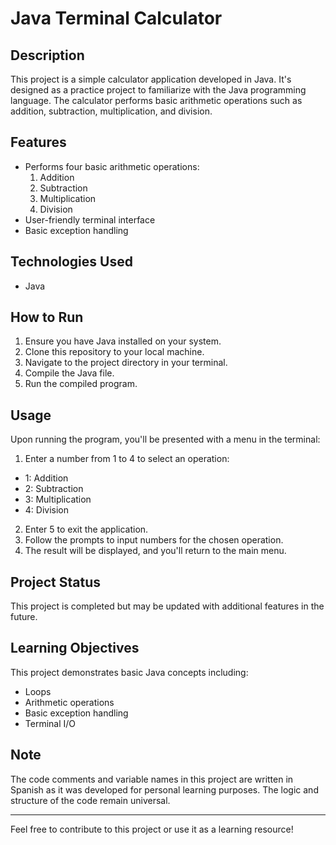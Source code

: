 # Java Terminal Calculator

## Description

This project is a simple calculator application developed in Java. It's designed as a practice project to familiarize with the Java programming language. The calculator performs basic arithmetic operations such as addition, subtraction, multiplication, and division.

## Features

- Performs four basic arithmetic operations:
    1. Addition
    2. Subtraction
    3. Multiplication
    4. Division
- User-friendly terminal interface
- Basic exception handling

## Technologies Used

- Java

## How to Run

1. Ensure you have Java installed on your system.
2. Clone this repository to your local machine.
3. Navigate to the project directory in your terminal.
4. Compile the Java file.
5. Run the compiled program.

## Usage

Upon running the program, you'll be presented with a menu in the terminal:

1. Enter a number from 1 to 4 to select an operation:
- 1: Addition
- 2: Subtraction
- 3: Multiplication
- 4: Division
2. Enter 5 to exit the application.
3. Follow the prompts to input numbers for the chosen operation.
4. The result will be displayed, and you'll return to the main menu.

## Project Status

This project is completed but may be updated with additional features in the future.

## Learning Objectives

This project demonstrates basic Java concepts including:
- Loops
- Arithmetic operations
- Basic exception handling
- Terminal I/O

## Note

The code comments and variable names in this project are written in Spanish as it was developed for personal learning purposes. The logic and structure of the code remain universal.

---

Feel free to contribute to this project or use it as a learning resource!